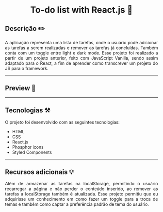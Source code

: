 <h1 align="center"> To-do list with React.js 📃 </h1>

## Descrição ✏️

<p align="justify">
  A aplicação representa uma lista de tarefas, onde o usuário pode adicionar as tarefas a serem realizadas e remover as tarefas já concluídas. Também conta com um toggle entre light e dark mode. Esse projeto foi realizado a partir de um projeto anterior, feito com JavaScript Vanilla, sendo assim adaptado para o React, a fim de aprender como transcrever um projeto do JS para o framework.
</p>

<hr>

## Preview 🔎

<p align="center">

<p>

<hr>

## Tecnologias ⚒️

O projeto foi desenvolvido com as seguintes tecnologias:

- HTML
- CSS
- React.js
- Phosphor icons
- Styled Components

<hr>

## Recursos adicionais 💡

<p align="justify">
  Além de armazenar as tarefas na localStorage, permitindo o usuário recarregar a página e não perder o conteúdo inserido, ao remover as tarefas a localStorage também é atualizada. Esse projeto permitiu que eu adquirisse um conhecimento em como fazer um toggle para a troca de temas e também como captar a preferência padrão de tema do usuário.
</p>
